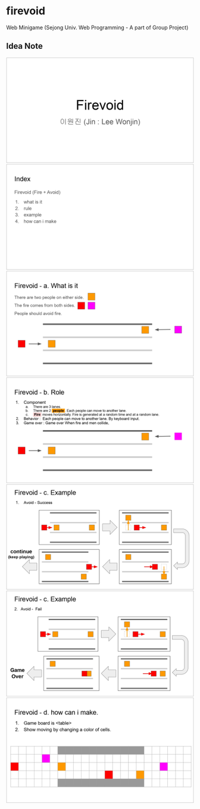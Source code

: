 # firevoid

Web Minigame (Sejong Univ. Web Programming - A part of Group Project)

## Idea Note

![](./img/readme/ideanote_001.jpg)
![](./img/readme/ideanote_002.jpg)
![](./img/readme/ideanote_003.jpg)
![](./img/readme/ideanote_004.jpg)
![](./img/readme/ideanote_005.jpg)
![](./img/readme/ideanote_006.jpg)
![](./img/readme/ideanote_007.jpg)
